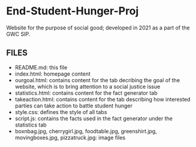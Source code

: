 # End-Student-Hunger-Proj
Website for the purpose of social good; developed in 2021 as a part of the GWC SIP.

FILES
-------------------------
- README.md: this file<br>
- index.html: homepage content
- ourgoal.html: contains content for the tab decribing the goal of the website, which is to bring attention to a social justice issue
- statistics.html: contains content for the fact generator tab
- takeaction.html: contains content for the tab describing how interested parties can take action to battle student hunger
- style.css: defines the style of all tabs
- script.js: contains the facts used in the fact generator under the statistics tab
- boxnbag.jpg, cherrygirl.jpg, foodtable.jpg, greenshirt.jpg, movingboxes.jpg, pizzatruck.jpg: image files
